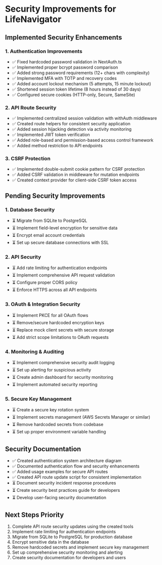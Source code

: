 # Security Improvements for LifeNavigator

## Implemented Security Enhancements

### 1. Authentication Improvements
- ✅ Fixed hardcoded password validation in NextAuth.ts
- ✅ Implemented proper bcrypt password comparison
- ✅ Added strong password requirements (12+ chars with complexity)
- ✅ Implemented MFA with TOTP and recovery codes
- ✅ Added account lockout mechanism (5 attempts, 15 minute lockout)
- ✅ Shortened session token lifetime (8 hours instead of 30 days)
- ✅ Configured secure cookies (HTTP-only, Secure, SameSite)

### 2. API Route Security
- ✅ Implemented centralized session validation with withAuth middleware
- ✅ Created route helpers for consistent security application
- ✅ Added session hijacking detection via activity monitoring
- ✅ Implemented JWT token verification
- ✅ Added role-based and permission-based access control framework
- ✅ Added method restriction to API endpoints

### 3. CSRF Protection
- ✅ Implemented double-submit cookie pattern for CSRF protection
- ✅ Added CSRF validation in middleware for mutation endpoints
- ✅ Created context provider for client-side CSRF token access

## Pending Security Improvements

### 1. Database Security
- ⏳ Migrate from SQLite to PostgreSQL
- ⏳ Implement field-level encryption for sensitive data
- ⏳ Encrypt email account credentials
- ⏳ Set up secure database connections with SSL

### 2. API Security
- ⏳ Add rate limiting for authentication endpoints
- ⏳ Implement comprehensive API request validation
- ⏳ Configure proper CORS policy
- ⏳ Enforce HTTPS across all API endpoints

### 3. OAuth & Integration Security
- ⏳ Implement PKCE for all OAuth flows
- ⏳ Remove/secure hardcoded encryption keys
- ⏳ Replace mock client secrets with secure storage
- ⏳ Add strict scope limitations to OAuth requests

### 4. Monitoring & Auditing
- ⏳ Implement comprehensive security audit logging
- ⏳ Set up alerting for suspicious activity
- ⏳ Create admin dashboard for security monitoring
- ⏳ Implement automated security reporting

### 5. Secure Key Management
- ⏳ Create a secure key rotation system
- ⏳ Implement secrets management (AWS Secrets Manager or similar)
- ⏳ Remove hardcoded secrets from codebase
- ⏳ Set up proper environment variable handling

## Security Documentation

- ✅ Created authentication system architecture diagram
- ✅ Documented authentication flow and security enhancements
- ✅ Added usage examples for secure API routes
- ✅ Created API route update script for consistent implementation
- ⏳ Document security incident response procedures
- ⏳ Create security best practices guide for developers
- ⏳ Develop user-facing security documentation

## Next Steps Priority

1. Complete API route security updates using the created tools
2. Implement rate limiting for authentication endpoints
3. Migrate from SQLite to PostgreSQL for production database
4. Encrypt sensitive data in the database
5. Remove hardcoded secrets and implement secure key management
6. Set up comprehensive security monitoring and alerting
7. Create security documentation for developers and users